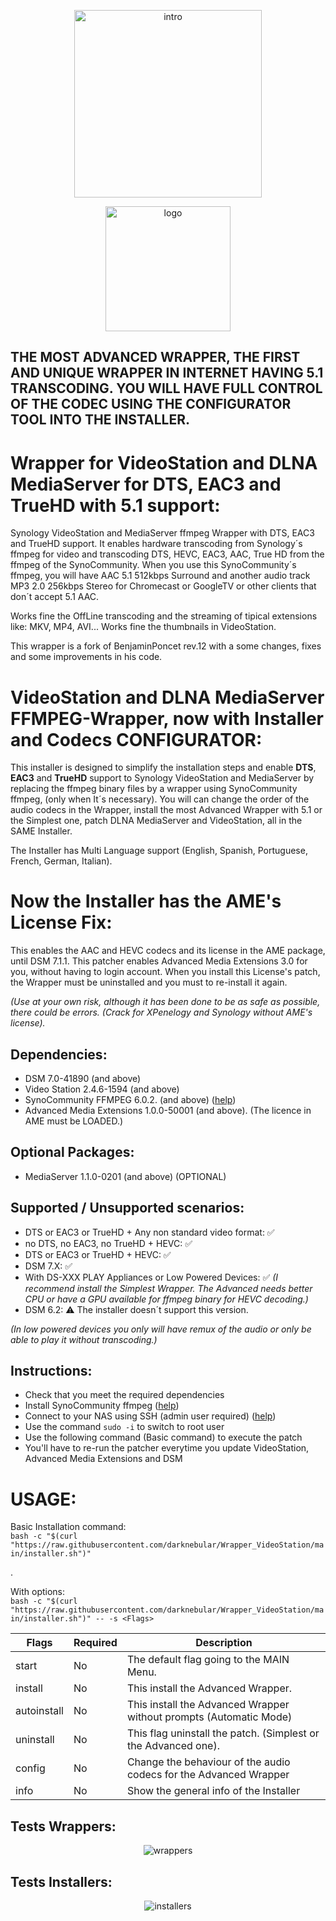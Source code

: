 <p align="center">
  <img src="https://github.com/darknebular/Wrapper_VideoStation/blob/main/images/logoIntro.png?raw=true" height=300px alt="intro">
</p>
<p align="center">
  <img src="https://github.com/darknebular/Wrapper_VideoStation/blob/main/images/logo.png?raw=true" height=200px alt="logo">
</p>

## THE MOST ADVANCED WRAPPER, THE FIRST AND UNIQUE WRAPPER IN INTERNET HAVING 5.1 TRANSCODING. YOU WILL HAVE FULL CONTROL OF THE CODEC USING THE CONFIGURATOR TOOL INTO THE INSTALLER.

# Wrapper for VideoStation and DLNA MediaServer for DTS, EAC3 and TrueHD with 5.1 support:
Synology VideoStation and MediaServer ffmpeg Wrapper with DTS, EAC3 and TrueHD support. It enables hardware transcoding from Synology´s ffmpeg for video and transcoding DTS, HEVC, EAC3, AAC, True HD from the ffmpeg of the SynoCommunity. When you use this SynoCommunity´s ffmpeg, you will have AAC 5.1 512kbps Surround and another audio track MP3 2.0 256kbps Stereo for Chromecast or GoogleTV or other clients that don´t accept 5.1 AAC.


Works fine the OffLine transcoding and the streaming of tipical extensions like: MKV, MP4, AVI... Works fine the thumbnails in VideoStation.

This wrapper is a fork of BenjaminPoncet rev.12 with a some changes, fixes and some improvements in his code.

# VideoStation and DLNA MediaServer FFMPEG-Wrapper, now with Installer and Codecs CONFIGURATOR: 

This installer is designed to simplify the installation steps and enable **DTS**, **EAC3** and **TrueHD** support to Synology VideoStation and MediaServer by replacing the ffmpeg binary files by a wrapper using SynoCommunity ffmpeg, (only when It´s necessary).
You will can change the order of the audio codecs in the Wrapper, install the most Advanced Wrapper with 5.1 or the Simplest one, patch DLNA MediaServer and VideoStation, all in the SAME Installer.

The Installer has Multi Language support (English, Spanish, Portuguese, French, German, Italian).

# Now the Installer has the AME's License Fix: 
This enables the AAC and HEVC codecs and its license in the AME package, until DSM 7.1.1.
This patcher enables Advanced Media Extensions 3.0 for you, without having to login account. When you install this License's patch, the Wrapper must be uninstalled and you must to re-install it again.

*(Use at your own risk, although it has been done to be as safe as possible, there could be errors. (Crack for XPenelogy and Synology without AME's license).*

## Dependencies:
- DSM 7.0-41890 (and above)
- Video Station 2.4.6-1594 (and above)
- SynoCommunity FFMPEG 6.0.2. (and above) ([help](https://synocommunity.com/#easy-install))
- Advanced Media Extensions 1.0.0-50001 (and above). (The licence in AME must be LOADED.)

## Optional Packages:
- MediaServer 1.1.0-0201 (and above) (OPTIONAL)

## Supported / Unsupported scenarios:
- DTS or EAC3 or TrueHD + Any non standard video format: ✅
- no DTS, no EAC3, no TrueHD + HEVC: ✅
- DTS or EAC3 or TrueHD + HEVC: ✅
- DSM 7.X: ✅
- With DS-XXX PLAY Appliances or Low Powered Devices: ✅ *(I recommend install the Simplest Wrapper. The Advanced needs better CPU or have a GPU available for ffmpeg binary for HEVC decoding.)*
- DSM 6.2: ⚠️ The installer doesn´t support this version.

*(In low powered devices you only will have remux of the audio or only be able to play it without transcoding.)*

## Instructions:
- Check that you meet the required dependencies
- Install SynoCommunity ffmpeg ([help](https://synocommunity.com/#easy-install))
- Connect to your NAS using SSH (admin user required) ([help](https://www.synology.com/en-global/knowledgebase/DSM/tutorial/General_Setup/How_to_login_to_DSM_with_root_permission_via_SSH_Telnet))
- Use the command `sudo -i` to switch to root user
- Use the following command (Basic command) to execute the patch
- You'll have to re-run the patcher everytime you update VideoStation, Advanced Media Extensions and DSM

# USAGE:
Basic Installation command:  
`bash -c "$(curl "https://raw.githubusercontent.com/darknebular/Wrapper_VideoStation/main/installer.sh")"`

.

With options:  
`bash -c "$(curl "https://raw.githubusercontent.com/darknebular/Wrapper_VideoStation/main/installer.sh")" -- -s <Flags>`

| Flags        | Required | Description                                                                     |
|--------------|----------|---------------------------------------------------------------------------------|
| start        | No       | The default flag going to the MAIN Menu.                                        |   
| install      | No       | This install the Advanced Wrapper.                                              |  
| autoinstall  | No       | This install the Advanced Wrapper without prompts (Automatic Mode)              |  
| uninstall    | No       | This flag uninstall the patch. (Simplest or the Advanced one).                  |
| config       | No       | Change the behaviour of the audio codecs for the Advanced Wrapper               |
| info         | No       | Show the general info of the Installer                                          |




## Tests Wrappers:
<p align="center">
  <img src="https://github.com/darknebular/Wrapper_VideoStation/blob/main/images/test_results.png?raw=true" alt="wrappers">
</p>


## Tests Installers:
<p align="center">
  <img src="https://github.com/darknebular/Wrapper_VideoStation/blob/main/images/test_installers.png?raw=true" alt="installers">
</p>
